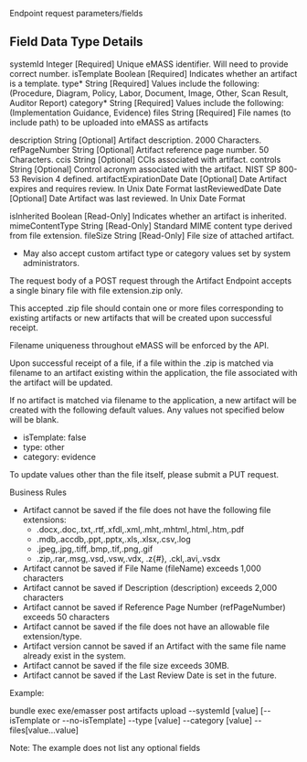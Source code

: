 Endpoint request parameters/fields

Field                   Data Type  Details
-------------------------------------------------------------------------------------------------
systemId                Integer    [Required] Unique eMASS identifier. Will need to provide correct number.
isTemplate              Boolean    [Required] Indicates whether an artifact is a template.
type*                   String     [Required] Values include the following: (Procedure, Diagram, Policy, Labor,
                                              Document, Image, Other, Scan Result, Auditor Report)
category*               String     [Required] Values include the following: (Implementation Guidance, Evidence)
files                   String     [Required] File names (to include path) to be uploaded into eMASS as artifacts

description             String     [Optional] Artifact description. 2000 Characters.
refPageNumber           String     [Optional] Artifact reference page number. 50 Characters.
ccis                    String     [Optional] CCIs associated with artifact.
controls                String     [Optional] Control acronym associated with the artifact. NIST SP 800-53 Revision 4 defined.
artifactExpirationDate  Date       [Optional] Date Artifact expires and requires review. In Unix Date Format
lastReviewedDate        Date       [Optional] Date Artifact was last reviewed. In Unix Date Format

isInherited             Boolean    [Read-Only] Indicates whether an artifact is inherited.
mimeContentType         String     [Read-Only] Standard MIME content type derived from file extension.
fileSize                String     [Read-Only] File size of attached artifact.

* May also accept custom artifact type or category values set by system administrators.

The request body of a POST request through the Artifact Endpoint accepts a single binary file with file extension.zip only.

This accepted .zip file should contain one or more files corresponding to existing artifacts or new artifacts that will be created upon successful receipt.

Filename uniqueness throughout eMASS will be enforced by the API.

Upon successful receipt of a file, if a file within the .zip is matched via filename to an artifact existing within the application, the file associated with the artifact will be updated.

If no artifact is matched via filename to the application, a new artifact will be created with the following default values. Any values not specified below will be blank.
  - isTemplate: false
  - type: other
  - category: evidence

To update values other than the file itself, please submit a PUT request.

Business Rules
- Artifact cannot be saved if the file does not have the following file extensions:
  - .docx,.doc,.txt,.rtf,.xfdl,.xml,.mht,.mhtml,.html,.htm,.pdf
  - .mdb,.accdb,.ppt,.pptx,.xls,.xlsx,.csv,.log
  - .jpeg,.jpg,.tiff,.bmp,.tif,.png,.gif
  - .zip,.rar,.msg,.vsd,.vsw,.vdx, .z{#}, .ckl,.avi,.vsdx
- Artifact cannot be saved if File Name (fileName) exceeds 1,000 characters
- Artifact cannot be saved if Description (description) exceeds 2,000 characters
- Artifact cannot be saved if Reference Page Number (refPageNumber) exceeds 50 characters
- Artifact cannot be saved if the file does not have an allowable file extension/type.
- Artifact version cannot be saved if an Artifact with the same file name already exist in the system.
- Artifact cannot be saved if the file size exceeds 30MB.
- Artifact cannot be saved if the Last Review Date is set in the future.


Example:

bundle exec exe/emasser post artifacts upload --systemId [value] [--isTemplate or --no-isTemplate] --type [value] --category [value] --files[value...value]

Note: The example does not list any optional fields
